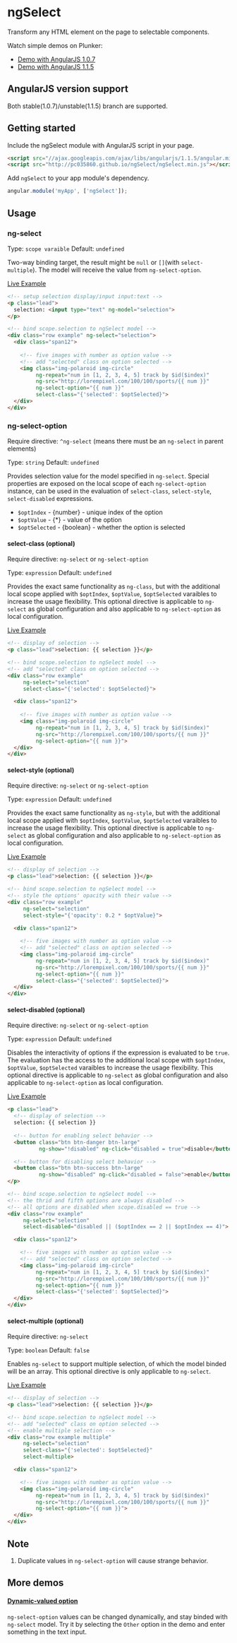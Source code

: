 # ngSelect
Transform any HTML element on the page to selectable components.

Watch simple demos on Plunker:
* [Demo with AngularJS 1.0.7](http://plnkr.co/edit/RNZepQ?p=preview)
* [Demo with AngularJS 1.1.5](http://plnkr.co/edit/4neUeA?p=preview)

## AngularJS version support
Both stable(1.0.7)/unstable(1.1.5) branch are supported.

## Getting started
Include the ngSelect module with AngularJS script in your page.
```html
<script src="//ajax.googleapis.com/ajax/libs/angularjs/1.1.5/angular.min.js"></script>
<script src="http://pc035860.github.io/ngSelect/ngSelect.min.js"></script>
```

Add `ngSelect` to your app module's dependency.
```js
angular.module('myApp', ['ngSelect']);
```

## Usage

### ng-select
Type: `scope varaible`
Default: `undefined`

Two-way binding target, the result might be `null` or `[]`(with `select-multiple`). The model will receive the value from `ng-select-option`.

[Live Example](http://pc035860.github.io/ngSelect/example/#/ng-select)
```html
<!-- setup selection display/input input:text -->
<p class="lead">
  selection: <input type="text" ng-model="selection">
</p>

<!-- bind scope.selection to ngSelect model -->
<div class="row example" ng-select="selection">
  <div class="span12">
    
    <!-- five images with number as option value -->
    <!-- add "selected" class on option selected -->
    <img class="img-polaroid img-circle" 
         ng-repeat="num in [1, 2, 3, 4, 5] track by $id($index)" 
         ng-src="http://lorempixel.com/100/100/sports/{{ num }}"
         ng-select-option="{{ num }}" 
         select-class="{'selected': $optSelected}">
  </div>
</div>
```

### ng-select-option
Require directive: `^ng-select` (means there must be an `ng-select` in parent elements)

Type: `string`
Default: `undefined`

Provides selection value for the model specified in `ng-select`.
Special properties are exposed on the local scope of each `ng-select-option` instance, can be used in the evaluation of `select-class`, `select-style`, `select-disabled` expressions.
* `$optIndex` - {number} - unique index of the option
* `$optValue` - {*} - value of the option
* `$optSelected` - {boolean} - whether the option is selected

#### select-class (optional)
Require directive: `ng-select` or `ng-select-option`

Type: `expression`
Default: `undefined`

Provides the exact same functionality as <code>ng-class</code>, but with the additional local scope applied with `$optIndex`, `$optValue`, `$optSelected` varaibles to increase the usage flexibility. This optional directive is applicable to `ng-select` as global configuration and also applicable to `ng-select-option` as local configuration.

[Live Example](http://pc035860.github.io/ngSelect/example/#/select-class)
```html
<!-- display of selection -->
<p class="lead">selection: {{ selection }}</p>

<!-- bind scope.selection to ngSelect model -->
<!-- add "selected" class on option selected -->
<div class="row example"
     ng-select="selection" 
     select-class="{'selected': $optSelected}">

  <div class="span12">
    
    <!-- five images with number as option value -->
    <img class="img-polaroid img-circle" 
         ng-repeat="num in [1, 2, 3, 4, 5] track by $id($index)" 
         ng-src="http://lorempixel.com/100/100/sports/{{ num }}"
         ng-select-option="{{ num }}">
  </div>
</div>
```

#### select-style (optional)
Require directive: `ng-select` or `ng-select-option`

Type: `expression`
Default: `undefined`

Provides the exact same functionality as <code>ng-style</code>, but with the additional local scope applied with `$optIndex`, `$optValue`, `$optSelected` varaibles to increase the usage flexibility. This optional directive is applicable to `ng-select` as global configuration and also applicable to `ng-select-option` as local configuration.

[Live Example](http://pc035860.github.io/ngSelect/example/#/select-style)
```html
<!-- display of selection -->
<p class="lead">selection: {{ selection }}</p>

<!-- bind scope.selection to ngSelect model -->
<!-- style the options' opacity with their value -->
<div class="row example" 
     ng-select="selection" 
     select-style="{'opacity': 0.2 * $optValue}">

  <div class="span12">
    
    <!-- five images with number as option value -->
    <!-- add "selected" class on option selected -->
    <img class="img-polaroid img-circle" 
         ng-repeat="num in [1, 2, 3, 4, 5] track by $id($index)" 
         ng-src="http://lorempixel.com/100/100/sports/{{ num }}"
         ng-select-option="{{ num }}"
         select-class="{'selected': $optSelected}">
  </div>
</div>
```

#### select-disabled (optional)
Require directive: `ng-select` or `ng-select-option`

Type: `expression`
Default: `undefined`

Disables the interactivity of options if the expression is evaluated to be `true`. The evaluation has the access to the additional local scope with `$optIndex`, `$optValue`, `$optSelected` varaibles to increase the usage flexibility. This optional directive is applicable to `ng-select` as global configuration and also applicable to `ng-select-option` as local configuration.

[Live Example](http://pc035860.github.io/ngSelect/example/#/select-disabled)
```html
<p class="lead">
  <!-- display of selection -->
  selection: {{ selection }}
  
  <!-- button for enabling select behavior -->
  <button class="btn btn-danger btn-large" 
          ng-show="!disabled" ng-click="disabled = true">disable</button>

  <!-- button for disabling select behavior -->
  <button class="btn btn-success btn-large" 
          ng-show="disabled" ng-click="disabled = false">enable</button>
</p>

<!-- bind scope.selection to ngSelect model -->
<!-- the thrid and fifth options are always disabled -->
<!-- all options are disabled when scope.disabled == true -->
<div class="row example" 
     ng-select="selection" 
     select-disabled="disabled || ($optIndex == 2 || $optIndex == 4)">

  <div class="span12">

    <!-- five images with number as option value -->
    <!-- add "selected" class on option selected -->
    <img class="img-polaroid img-circle" 
         ng-repeat="num in [1, 2, 3, 4, 5] track by $id($index)" 
         ng-src="http://lorempixel.com/100/100/sports/{{ num }}"
         ng-select-option="{{ num }}" 
         select-class="{'selected': $optSelected}">
  </div>
</div>
```

#### select-multiple (optional)
Require directive: `ng-select`

Type: `boolean`
Default: `false`

Enables `ng-select` to support multiple selection, of which the model binded will be an array. This optional directive is only applicable to `ng-select`.

[Live Example](http://pc035860.github.io/ngSelect/example/#/select-multiple)
```html
<!-- display of selection -->
<p class="lead">selection: {{ selection }}</p>

<!-- bind scope.selection to ngSelect model -->
<!-- add "selected" class on option selected -->
<!-- enable multiple selection -->
<div class="row example multiple" 
     ng-select="selection" 
     select-class="{'selected': $optSelected}" 
     select-multiple>

  <div class="span12">

    <!-- five images with number as option value -->
    <img class="img-polaroid img-circle" 
         ng-repeat="num in [1, 2, 3, 4, 5] track by $id($index)" 
         ng-src="http://lorempixel.com/100/100/sports/{{ num }}"
         ng-select-option="{{ num }}">
  </div>
</div>
```

## Note

1. Duplicate values in `ng-select-option` will cause strange behavior.

## More demos

#### [Dynamic-valued option](http://plnkr.co/edit/0SEzEQ?p=preview)
`ng-select-option` values can be changed dynamically, and stay binded with `ng-select` model. Try it by selecting the `Other` option in the demo and enter something in the text input.
